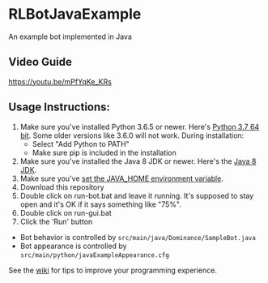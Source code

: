# RLBotJavaExample
An example bot implemented in Java

## Video Guide

https://youtu.be/mPfYqKe_KRs

## Usage Instructions:

1. Make sure you've installed Python 3.6.5 or newer. Here's [Python 3.7 64 bit](https://www.python.org/ftp/python/3.7.0/python-3.7.0-amd64.exe). Some older versions like 3.6.0 will not work. During installation:
   - Select "Add Python to PATH"
   - Make sure pip is included in the installation
1. Make sure you've installed the Java 8 JDK or newer. Here's the [Java 8 JDK](https://www.oracle.com/technetwork/java/javase/downloads/jdk8-downloads-2133151.html).
1. Make sure you've [set the JAVA_HOME environment variable](https://javatutorial.net/set-java-home-windows-10).
1. Download this repository
1. Double click on run-bot.bat and leave it running. It's supposed to stay
open and it's OK if it says something like "75%".
1. Double click on run-gui.bat
1. Click the 'Run' button

- Bot behavior is controlled by `src/main/java/Dominance/SampleBot.java`
- Bot appearance is controlled by `src/main/python/javaExampleAppearance.cfg`

See the [wiki](https://github.com/RLBot/RLBotJavaExample/wiki)
for tips to improve your programming experience.
